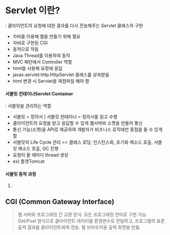 Servlet 이란?
==============


: 클라이언트의 요청에 대한 결과를 다시 전송해주는 Servlet 클래스의 구현
- 자바를 이용해 웹을 만들기 위해 필요
- 자바로 구현된 CGI
- 동적으로 작동
- Java Thread를 이용하여 동작
- MVC 패턴에서 Controller 역할
- html을 사용해 요청에 응답
- javax.servlet.http.HttpServlet 클래스를 상속받음
- html 변경 시 Servlet을 재컴파일 해야 함


#### 서블릿 컨테이너Servlet Container
: 서블릿을 관리하는 역할
- 서블릿 = 정의서  |  서블릿 컨테이너 = 정의서를 읽고 수행
- 클라이언트의 요청을 받고 응답할 수 있게 웹서버와 소켓을 만들어 통신
- 통신 기능(소캣)을 API로 제공하여 개발자가 비즈니스 로직에만 중점을 둘 수 있게 함
- 서블릿의 Life Cycle 관리 => 클래스 로딩, 인스턴스화, 초기화 메소드 호출, 서블릿 메소드 호출, GC 진행
- 요청이 올 때마다 thread 생성
- ex) 톰캣Tomcat


#### 서블릿 동작 과정
1. 



## CGI (Common Gateway Interface)
> 웹 서버와 프로그래밍 간 교환 방식.
> 모든 프로그래밍 언어로 구현 가능. Get/Post 방식으로 클라이언트 데이터를 환경변수로 전달하고, 프로그램의 표준 출력 결과를 클라이언트에게 전송.
> 웹 브라우저용 출력 화면을 만듦.

